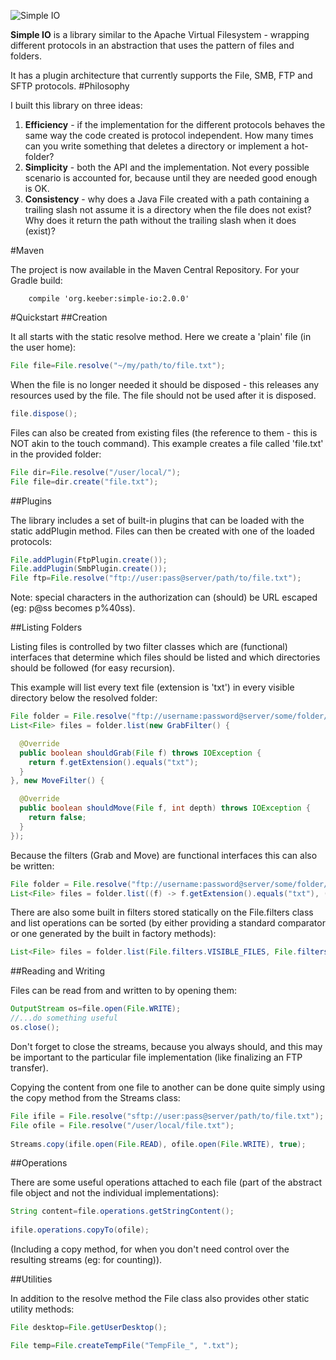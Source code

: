 ![Simple IO](http://keeber.org/wp-content/uploads/2016/03/simple-io.png)

**Simple IO** is a library similar to the Apache Virtual Filesystem - wrapping different protocols in an abstraction that uses the pattern of files and folders.

It has a plugin architecture that currently supports the File, SMB, FTP and SFTP protocols.
#Philosophy

I built this library on three ideas:

1. **Efficiency** - if the implementation for the different protocols behaves the same way the code created is protocol independent. How many times can you write something that deletes a directory or implement a hot-folder?
2. **Simplicity** - both the API and the implementation. Not every possible scenario is accounted for, because until they are needed good enough is OK.
3. **Consistency** - why does a Java File created with a path containing a trailing slash not assume it is a directory when the file does not exist? Why does it return the path without the trailing slash when it does (exist)?

#Maven

The project is now available in the Maven Central Repository. For your Gradle build:

```
	compile 'org.keeber:simple-io:2.0.0'
```

#Quickstart
##Creation

It all starts with the static resolve method. Here we create a 'plain' file (in the user home): 

```java
File file=File.resolve("~/my/path/to/file.txt");
```

When the file is no longer needed it should be disposed - this releases any resources used by the file. The file should not be used after it is disposed.

```java
file.dispose();
```

Files can also be created from existing files (the reference to them - this is NOT akin to the touch command). This example creates a file called 'file.txt' in the provided folder:

```java
File dir=File.resolve("/user/local/");
File file=dir.create("file.txt");
```

##Plugins

The library includes a set of built-in plugins that can be loaded with the static addPlugin method. Files can then be created with one of the loaded protocols:

```java
File.addPlugin(FtpPlugin.create());
File.addPlugin(SmbPlugin.create());
File ftp=File.resolve("ftp://user:pass@server/path/to/file.txt");
```
 
Note: special characters in the authorization can (should) be URL escaped (eg: p@ss becomes p%40ss).

##Listing Folders

Listing files is controlled by two filter classes which are (functional) interfaces that determine which files should be listed and which directories should be followed (for easy recursion).

This example will list every text file (extension is 'txt') in every visible directory below the resolved folder:

```java
File folder = File.resolve("ftp://username:password@server/some/folder/");
List<File> files = folder.list(new GrabFilter() {

  @Override
  public boolean shouldGrab(File f) throws IOException {
    return f.getExtension().equals("txt");
  }
}, new MoveFilter() {

  @Override
  public boolean shouldMove(File f, int depth) throws IOException {
    return false;
  }
});
```

Because the filters (Grab and Move) are functional interfaces this can also be written:

```java
File folder = File.resolve("ftp://username:password@server/some/folder/");
List<File> files = folder.list((f) -> f.getExtension().equals("txt"), (f, d) -> false);
```


There are also some built in filters stored statically on the File.filters class and list operations can be sorted (by either providing a standard comparator or one generated by the built in factory methods):

```java
List<File> files = folder.list(File.filters.VISIBLE_FILES, File.filters.ONLY_THIS_DIRECTORY);
```
##Reading and Writing

Files can be read from and written to by opening them:

```java
OutputStream os=file.open(File.WRITE);
//...do something useful
os.close();
```

Don't forget to close the streams, because you always should, and this may be important to the particular file implementation (like finalizing an FTP transfer).

Copying the content from one file to another can be done quite simply using the copy method from the Streams class:

```java
File ifile = File.resolve("sftp://user:pass@server/path/to/file.txt");
File ofile = File.resolve("/user/local/file.txt");
 
Streams.copy(ifile.open(File.READ), ofile.open(File.WRITE), true);
```

##Operations

There are some useful operations attached to each file (part of the abstract file object and not the individual implementations):

```java
String content=file.operations.getStringContent();
 
ifile.operations.copyTo(ofile);
```

(Including a copy method, for when you don't need control over the resulting streams (eg: for counting)).

##Utilities

In addition to the resolve method the File class also provides other static utility methods:

```java
File desktop=File.getUserDesktop();

File temp=File.createTempFile("TempFile_", ".txt");
 ```